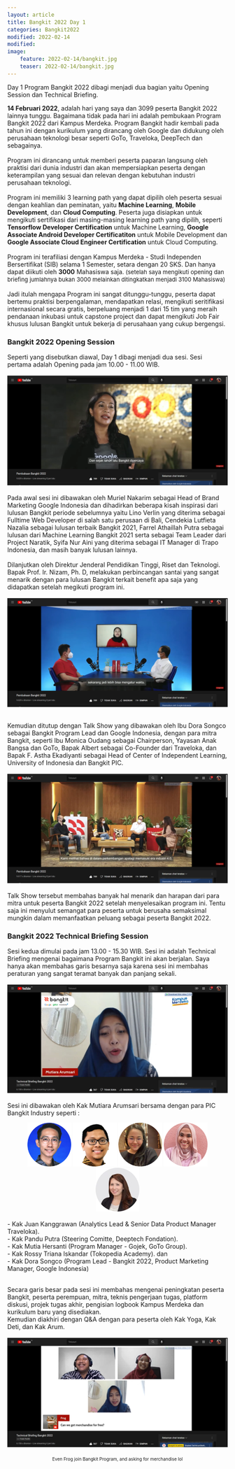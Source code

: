 ```yaml
---
layout: article
title: Bangkit 2022 Day 1
categories: Bangkit2022
modified: 2022-02-14
modified:
image:
    feature: 2022-02-14/bangkit.jpg
    teaser: 2022-02-14/bangkit.jpg
---
```

Day 1 Program Bangkit 2022 dibagi menjadi dua bagian yaitu Opening Session dan Technical Briefing.

**14 Februari 2022**, adalah hari yang saya dan 3099 peserta Bangkit 2022 lainnya tunggu. Bagaimana tidak pada hari ini adalah pembukaan Program Bangkit 2022 dari Kampus Merdeka.
Program Bangkit hadir kembali pada tahun ini dengan kurikulum yang dirancang oleh Google dan didukung oleh perusahaan teknologi besar seperti GoTo, Traveloka, DeepTech dan sebagainya.<br><br>
Program ini dirancang untuk memberi peserta paparan langsung oleh praktisi dari dunia industri dan akan mempersiapkan peserta dengan keterampilan yang sesuai dan relevan dengan kebutuhan industri perusahaan teknologi.<br><br>
Program ini memiliki 3 learning path yang dapat dipilih oleh peserta sesuai dengan keahlian dan peminatan, yaitu **Machine Learning**, **Mobile Development**, dan **Cloud Computing**. Peserta juga disiapkan untuk mengikuti sertifikasi dari masing-masing learning path yang dipilih, seperti **Tensorflow Developer Certification** untuk Machine Learning, **Google Associate Android Developer Certificatiton** untuk Mobile Development dan **Google Associate Cloud Engineer Certification** untuk Cloud Computing. <br><br>
Program ini terafiliasi dengan Kampus Merdeka - Studi Independen Bersertifikat (SIB) selama 1 Semester, setara dengan 20 SKS. Dan hanya dapat diikuti oleh **3000** Mahasiswa saja. <font size="2">(setelah saya mengikuti opening dan briefing jumlahnya bukan 3000 melainkan ditingkatkan menjadi 3100 Mahasiswa)</font><br><br>
Jadi itulah mengapa Program ini sangat ditunggu-tunggu, peserta dapat bertemu praktisi berpengalaman, mendapatkan relasi, mengikuti seritifikasi internasional secara gratis, berpeluang menjadi 1 dari 15 tim yang meraih pendanaan inkubasi untuk capstone project dan dapat mengikuti Job Fair khusus lulusan Bangkit untuk bekerja di perusahaan yang cukup bergengsi.

### Bangkit 2022 Opening Session
Seperti yang disebutkan diawal, Day 1 dibagi menjadi dua sesi. Sesi pertama adalah Opening pada jam 10.00 - 11.00 WIB.<br><br>
![Opening Session Bangkit 2022 Day 1](/images/2022-02-14/opening3.png "Opening Session Bangkit 2022 Day 1")<br><br>
Pada awal sesi ini dibawakan oleh Muriel Nakarim sebagai Head of Brand Marketing Google Indonesia dan dihadirkan beberapa kisah inspirasi dari lulusan Bangkit periode sebelumnya yaitu Lino Verlin yang diterima sebagai Fulltime Web Developer di salah satu perusaan di Bali, Cendekia Lutfieta Nazalia sebagai lulusan terbaik Bangkit 2021, Farrel Athaillah Putra sebagai lulusan dari Machine Learning Bangkit 2021 serta sebagai Team Leader dari Project Naratik, Syifa Nur Aini yang diterima sebagai IT Manager di Trapo Indonesia, dan masih banyak lulusan lainnya.<br><br>
Dilanjutkan oleh Direktur Jenderal Pendidikan Tinggi, Riset dan Teknologi. Bapak Prof. Ir. Nizam, Ph. D, melakukan perbincangan santai yang sangat menarik dengan para lulusan Bangkit terkait benefit apa saja yang didapatkan setelah megikuti program ini. <br><br>
![Opening Session Bangkit 2022 Day 1](/images/2022-02-14/opening1.png "Opening Session Bangkit 2022 Day 1")<br><br>

Kemudian ditutup dengan Talk Show yang dibawakan oleh Ibu Dora Songco sebagai Bangkit Program Lead dan Google Indonesia, dengan para mitra Bangkit, seperti Ibu Monica Oudang sebagai Chairperson, Yayasan Anak Bangsa dan GoTo, Bapak Albert sebagai Co-Founder dari Traveloka, dan Bapak F. Astha Ekadiyanti sebagai Head of Center of Independent Learning, University of Indonesia dan Bangkit PIC.<br><br>
![Opening Session Bangkit 2022 Day 1](/images/2022-02-14/opening2.png "Opening Session Bangkit 2022 Day 1")<br><br>
Talk Show tersebut membahas banyak hal menarik dan harapan dari para mitra untuk peserta Bangkit 2022 setelah menyelesaikan program ini. Tentu saja ini menyulut semangat para peserta untuk berusaha semaksimal mungkin dalam memanfaatkan peluang sebagai peserta Bangkit 2022.

### Bangkit 2022 Technical Briefing Session
Sesi kedua dimulai pada jam 13.00 - 15.30 WIB. Sesi ini adalah Technical Briefing mengenai bagaimana Program Bangkit ini akan berjalan. Saya hanya akan membahas garis besarnya saja karena sesi ini membahas peraturan yang sangat teramat banyak dan panjang sekali.<br><br>
![Opening Session Bangkit 2022 Day 1](/images/2022-02-14/briefing2.jpg "Opening Session Bangkit 2022 Day 1")<br><br>
Sesi ini dibawakan oleh Kak Mutiara Arumsari bersama dengan para PIC Bangkit Industry seperti :<br> 
<center><img src="/images/2022-02-14/kak-juan.png" title="Juan Kanggrawan" width="100px"> <img src="/images/2022-02-14/kak-pandu.jpg" title="Pandu Putra" width="100px"> <img src="/images/2022-02-14/kak-mutia.jpg" title="Mutia Hersanti" width="100px"> <img src="/images/2022-02-14/kak-rossy.jpg" title="Rossy Triana" width="100px"> <img src="/images/2022-02-14/kak-dora.jpg" title="Dora Songco" width="100px"></center> 
<br>
- Kak Juan Kanggrawan (Analytics Lead & Senior Data Product Manager Traveloka). <br> 
- Kak Pandu Putra (Steering Comitte, Deeptech Fondation). <br>
- Kak Mutia Hersanti (Program Manager - Gojek, GoTo Group). <br> 
- Kak Rossy Triana Iskandar (Tokopedia Academy). dan<br>
- Kak Dora Songco (Program Lead - Bangkit 2022, Product Marketing Manager, Google Indonesia)<br><br>

Secara garis besar pada sesi ini membahas mengenai peningkatan peserta Bangkit, peserta perempuan, mitra, teknis pengerjaan tugas, platform diskusi, projek tugas akhir, pengisian logbook Kampus Merdeka dan kurikulum baru yang disediakan.<br>
Kemudian diakhiri dengan Q&A dengan para peserta oleh Kak Yoga, Kak Deti, dan Kak Arum.<br><br>
![Opening Session Bangkit 2022 Day 1](/images/2022-02-14/briefing1.jpg "Opening Session Bangkit 2022 Day 1")
<center><font size="1">Even Frog join Bangkit Program, and asking for merchandise lol</font></center>